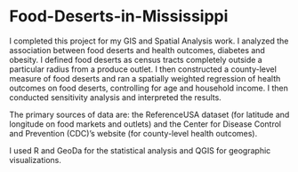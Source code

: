# Food-Deserts-in-Mississippi

I completed this project for my GIS and Spatial Analysis work. I analyzed the association between food deserts and health outcomes, diabetes and obesity. I defined food deserts as census tracts completely outside a particular radius from a produce outlet. I then constructed a county-level measure of food deserts and ran a spatially weighted regression of health outcomes on food deserts, controlling for age and household income. I then conducted sensitivity analysis and interpreted the results.

The primary sources of data are: the ReferenceUSA dataset (for latitude and longitude on food markets and outlets) and the Center for Disease Control and Prevention (CDC)’s website (for county-level health outcomes).

I used R and GeoDa for the statistical analysis and QGIS for geographic visualizations.